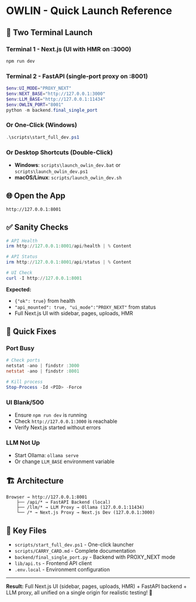 # OWLIN - Quick Launch Reference

## 🚀 Two Terminal Launch

### Terminal 1 - Next.js (UI with HMR on :3000)
```bash
npm run dev
```

### Terminal 2 - FastAPI (single-port proxy on :8001)
```powershell
$env:UI_MODE="PROXY_NEXT"
$env:NEXT_BASE="http://127.0.0.1:3000"
$env:LLM_BASE="http://127.0.0.1:11434"
$env:OWLIN_PORT="8001"
python -m backend.final_single_port
```

### Or One-Click (Windows)
```powershell
.\scripts\start_full_dev.ps1
```

### Or Desktop Shortcuts (Double-Click)
- **Windows**: `scripts\launch_owlin_dev.bat` or `scripts\launch_owlin_dev.ps1`
- **macOS/Linux**: `scripts/launch_owlin_dev.sh`

## 🌐 Open the App
```
http://127.0.0.1:8001
```

## ✅ Sanity Checks
```powershell
# API Health
irm http://127.0.0.1:8001/api/health | % Content

# API Status  
irm http://127.0.0.1:8001/api/status | % Content

# UI Check
curl -I http://127.0.0.1:8001
```

**Expected:**
- `{"ok": true}` from health
- `"api_mounted": true, "ui_mode":"PROXY_NEXT"` from status
- Full Next.js UI with sidebar, pages, uploads, HMR

## 🔧 Quick Fixes

### Port Busy
```powershell
# Check ports
netstat -ano | findstr :3000
netstat -ano | findstr :8001

# Kill process
Stop-Process -Id <PID> -Force
```

### UI Blank/500
- Ensure `npm run dev` is running
- Check `http://127.0.0.1:3000` is reachable
- Verify Next.js started without errors

### LLM Not Up
- Start Ollama: `ollama serve`
- Or change `LLM_BASE` environment variable

## 🏗️ Architecture

```
Browser → http://127.0.0.1:8001
    ├── /api/* → FastAPI Backend (local)
    ├── /llm/* → LLM Proxy → Ollama (127.0.0.1:11434)
    └── /* → Next.js Proxy → Next.js Dev (127.0.0.1:3000)
```

## 📁 Key Files

- `scripts/start_full_dev.ps1` - One-click launcher
- `scripts/CARRY_CARD.md` - Complete documentation
- `backend/final_single_port.py` - Backend with PROXY_NEXT mode
- `lib/api.ts` - Frontend API client
- `.env.local` - Environment configuration

---

**Result:** Full Next.js UI (sidebar, pages, uploads, HMR) + FastAPI backend + LLM proxy, all unified on a single origin for realistic testing! 🎯
